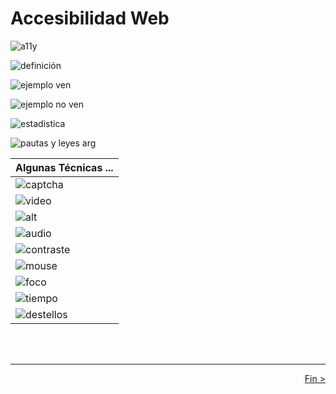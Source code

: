 # Accesibilidad Web

![a11y](../img/aw_01_intro_a11y.png)

![definición](../img/aw_taller_definicion.png)

![ejemplo ven](../img/aw_03_discapacidad_ejemplo_ven.png)

![ejemplo no ven](../img/aw_03_discapacidad_ejemplo_noven.png)

![estadistica](../img/aw_03_discapacidad_estadistica.png)

![pautas y leyes arg](../img/aw_04_pautas_y_leyes_arg.png)

| Algunas Técnicas ... |
| -- |
| ![captcha](../img/aw_05_tecnicas_captcha.png) |
| ![video](../img/aw_05_tecnicas_videoscc.jpeg) |
| ![alt](../img/aw_05_tecnicas_alt.jpg) |
| ![audio](../img/aw_05_tecnicas_audio.jpeg) |
| ![contraste](../img/aw_05_tecnicas_contraste2.png) |
| ![mouse](../img/aw_05_tecnicas_mouse_teclado.jpg) |
| ![foco](../img/aw_05_tecnicas_foco.jpg) |
| ![tiempo](../img/aw_05_tecnicas_tiempo.png) |
| ![destellos](../img/aw_05_tecnicas_destellos.png) |

<br>
<br>

---

<div align="right">
 <a href="fin.md">Fin ></a>
</div>